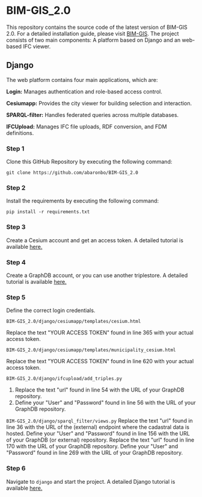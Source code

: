 # BIM-GIS_2.0

This repository contains the source code of the latest version of BIM-GIS 2.0. For a detailed installation guide, please visit [BIM-GIS](https://github.com/abaronbo/BIM-GIS/). The project consists of two main components: A platform based on Django and an web-based IFC viewer. 

## Django

The web platform contains four main applications, which are:

**Login:** Manages authentication and role-based access control.

**Cesiumapp:** Provides the city viewer for building selection and interaction.

**SPARQL-filter:** Handles federated queries across multiple databases.

**IFCUpload:** Manages IFC file uploads, RDF conversion, and FDM definitions.

### Step 1
Clone this GitHub Repository by executing the following command:

`git clone https://github.com/abaronbo/BIM-GIS_2.0`

### Step 2
Install the requirements by executing the following command:

`pip install -r requirements.txt`

### Step 3
Create a Cesium account and get an access token. A detailed tutorial is available [here.](https://cesium.com/learn/cesiumjs-learn/cesiumjs-quickstart/)

### Step 4
Create a GraphDB account, or you can use another triplestore. A detailed tutorial is available [here.](https://graphdb.ontotext.com)

### Step 5
Define the correct login credentials.

`BIM-GIS_2.0/django/cesiumapp/templates/cesium.html`

Replace the text "YOUR ACCESS TOKEN" found in line 365 with your actual access token.

`BIM-GIS_2.0/django/cesiumapp/templates/municipality_cesium.html`

Replace the text "YOUR ACCESS TOKEN" found in line 620 with your actual access token.

`BIM-GIS_2.0/django/ifcupload/add_triples.py`

1. Replace the text "url" found in line 54 with the URL of your GraphDB repository.
2. Define your "User" and "Password" found in line 56 with the URL of your GraphDB repository.

`BIM-GIS_2.0/django/sparql_filter/views.py`
Replace the text "url" found in line 36 with the URL of the (external) endpoint where the cadastral data is hosted.
Define your "User" and "Password" found in line 156 with the URL of your GraphDB (or external) repository.
Replace the text "url" found in line 170 with the URL of your GraphDB repository.
Define your "User" and "Password" found in line 269 with the URL of your GraphDB repository.

### Step 6
Navigate to `django` and start the project. A detailed Django tutorial is available [here.](https://www.w3schools.com/django/django_intro.php)



